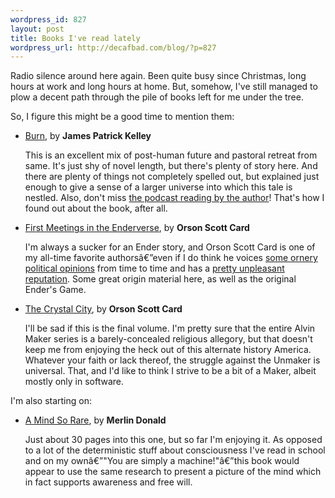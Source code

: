```yaml
--- 
wordpress_id: 827
layout: post
title: Books I've read lately
wordpress_url: http://decafbad.com/blog/?p=827
---
```

Radio silence around here again.  Been quite busy since Christmas, long hours at work and long hours at home.  But, somehow, I've still managed to plow a decent path through the pile of books left for me under the tree.  

So, I figure this might be a good time to mention them:

* [Burn][], by **James Patrick Kelley**

  This is an excellent mix of post-human future and pastoral retreat from same.  It's just shy of novel length, but there's plenty of story here.  And there are plenty of things not completely spelled out, but explained just enough to give a sense of a larger universe into which this tale is nestled.  Also, don't miss [the podcast reading by the author][bp]!  That's how I found out about the book, after all.

* [First Meetings in the Enderverse][fm], by **Orson Scott Card**

  I'm always a sucker for an Ender story, and Orson Scott Card is one of my all-time favorite authorsâ€”even if I do think he voices [some ornery political opinions][pol] from time to time and has a [pretty unpleasant reputation][rep].  Some great origin material here, as well as the original Ender's Game.

* [The Crystal City][city], by **Orson Scott Card**

  I'll be sad if this is the final volume.  I'm pretty sure that the entire Alvin Maker series is a barely-concealed religious allegory, but that doesn't keep me from enjoying the heck out of this alternate history America.  Whatever your faith or lack thereof, the struggle against the Unmaker is universal.  That, and I'd like to think I strive to be a bit of a Maker, albeit mostly only in software.

I'm also starting on:

* [A Mind So Rare][mind], by **Merlin Donald**

  Just about 30 pages into this one, but so far I'm enjoying it.  As opposed to a lot of the deterministic stuff about consciousness I've read in school and on my ownâ€”"You are simply a machine!"â€”this book would appear to use the same research to present a picture of the mind which in fact supports awareness and free will.  

<!-- tags: books orsonscottcard ender cogsci makers scifi reviews -->

[rep]: http://www.salon.com/books/feature/2000/02/03/card/

[pol]: http://www.ornery.org/essays/warwatch/

[bp]: http://feeds.feedburner.com/freereads

[mind]: http://www.amazon.com/exec/obidos/redirect?link_code=ur2&tag=0xdecafbad01-20&camp=1789&creative=9325&path=http%3A%2F%2Fwww.amazon.com%2Fgp%2Fproduct%2F0393323196%2Fqid%3D1137685942%2Fsr%3D2-1%2Fref%3Dpd_bbs_b_2_1%3Fs%3Dbooks%26v%3Dglance%26n%3D283155

[city]: http://www.amazon.com/exec/obidos/redirect?link_code=ur2&tag=0xdecafbad01-20&camp=1789&creative=9325&path=http%3A%2F%2Fwww.amazon.com%2Fgp%2Fproduct%2F0812564626%2Fqid%3D1137683017%2Fsr%3D8-1%2Fref%3Dpd_bbs_1%3Fn%3D507846%26s%3Dbooks%26v%3Dglance

[fm]: http://www.amazon.com/exec/obidos/redirect?link_code=ur2&tag=0xdecafbad01-20&camp=1789&creative=9325&path=http%3A%2F%2Fwww.amazon.com%2Fgp%2Fproduct%2F0765347989%2Fref%3Dpd_kar%3Fn%3D283155

[burn]: http://www.amazon.com/exec/obidos/redirect?link_code=ur2&tag=0xdecafbad01-20&camp=1789&creative=9325&path=http%3A%2F%2Fwww.amazon.com%2Fgp%2Fproduct%2F1892391279%2Fqid%3D1137683002%2Fsr%3D8-1%2Fref%3Dpd_bbs_1%3Fn%3D507846%26s%3Dbooks%26v%3Dglance
